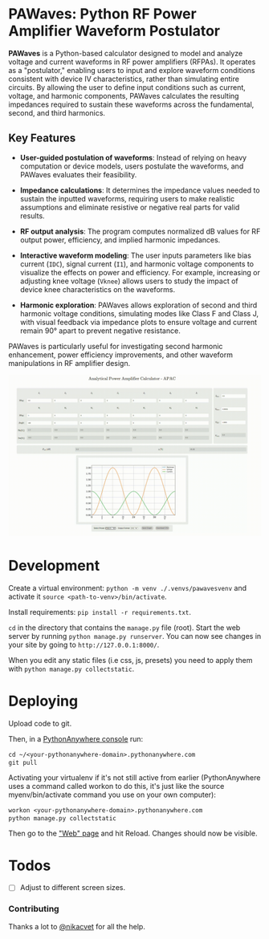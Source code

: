 
# PAWaves: Python RF Power Amplifier Waveform Postulator

**PAWaves** is a Python-based calculator designed to model and analyze voltage and current waveforms in RF power amplifiers (RFPAs). It operates as a "postulator," enabling users to input and explore waveform conditions consistent with device IV characteristics, rather than simulating entire circuits. By allowing the user to define input conditions such as current, voltage, and harmonic components, PAWaves calculates the resulting impedances required to sustain these waveforms across the fundamental, second, and third harmonics.

## Key Features

- **User-guided postulation of waveforms**: Instead of relying on heavy computation or device models, users postulate the waveforms, and PAWaves evaluates their feasibility.
  
- **Impedance calculations**: It determines the impedance values needed to sustain the inputted waveforms, requiring users to make realistic assumptions and eliminate resistive or negative real parts for valid results.
  
- **RF output analysis**: The program computes normalized dB values for RF output power, efficiency, and implied harmonic impedances.
  
- **Interactive waveform modeling**: The user inputs parameters like bias current (`IDC`), signal current (`I1`), and harmonic voltage components to visualize the effects on power and efficiency. For example, increasing or adjusting knee voltage (`Vknee`) allows users to study the impact of device knee characteristics on the waveforms.
  
- **Harmonic exploration**: PAWaves allows exploration of second and third harmonic voltage conditions, simulating modes like Class F and Class J, with visual feedback via impedance plots to ensure voltage and current remain 90° apart to prevent negative resistance.

PAWaves is particularly useful for investigating second harmonic enhancement, power efficiency improvements, and other waveform manipulations in RF amplifier design.

![](./resources/demo.gif)

# Development
Create a virtual environment: `python -m venv ./.venvs/pawavesvenv` and activate it `source <path-to-venv>/bin/activate`.

Install requirements: `pip install -r requirements.txt`.

`cd` in the directory that contains the `manage.py` file (root). Start the web server by running `python manage.py runserver`. You can now see changes in your site by going to `http://127.0.0.1:8000/`.

When you edit any static files (i.e css, js, presets) you need to apply them with `python manage.py collectstatic`.

# Deploying
Upload code to git.

Then, in a [PythonAnywhere console](https://www.pythonanywhere.com/consoles/) run:
```
cd ~/<your-pythonanywhere-domain>.pythonanywhere.com
git pull
```

Activating your virtualenv if it's not still active from earlier (PythonAnywhere uses a command called workon to do this, it's just like the source myenv/bin/activate command you use on your own computer):

```
workon <your-pythonanywhere-domain>.pythonanywhere.com
python manage.py collectstatic
```
Then go to the ["Web" page](https://www.pythonanywhere.com/web_app_setup/) and hit Reload. Changes should now be visible.

# Todos
- [ ] Adjust to different screen sizes.

### Contributing
Thanks a lot to [@nikacvet](https://github.com/nikacvet) for all the help.
